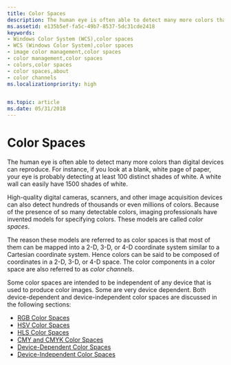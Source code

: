 ```yaml
---
title: Color Spaces
description: The human eye is often able to detect many more colors than digital devices can reproduce.
ms.assetid: e135b5ef-fa5c-49b7-8537-5dc31cde2418
keywords:
- Windows Color System (WCS),color spaces
- WCS (Windows Color System),color spaces
- image color management,color spaces
- color management,color spaces
- colors,color spaces
- color spaces,about
- color channels
ms.localizationpriority: high


ms.topic: article
ms.date: 05/31/2018
---
```


# Color Spaces

The human eye is often able to detect many more colors than digital devices can reproduce. For instance, if you look at a blank, white page of paper, your eye is probably detecting at least 100 distinct shades of white. A white wall can easily have 1500 shades of white.

High-quality digital cameras, scanners, and other image acquisition devices can also detect hundreds of thousands or even millions of colors. Because of the presence of so many detectable colors, imaging professionals have invented models for specifying colors. These models are called *color spaces*.

The reason these models are referred to as color spaces is that most of them can be mapped into a 2-D, 3-D, or 4-D coordinate system similar to a Cartesian coordinate system. Hence colors can be said to be composed of coordinates in a 2-D, 3-D, or 4-D space. The color components in a color space are also referred to as *color channels*.

Some color spaces are intended to be independent of any device that is used to produce color images. Some are very device dependent. Both device-dependent and device-independent color spaces are discussed in the following sections:

-   [RGB Color Spaces](rgb-color-spaces.md)
-   [HSV Color Spaces](hsv-color-spaces.md)
-   [HLS Color Spaces](hls-color-spaces.md)
-   [CMY and CMYK Color Spaces](cmy-and-cmyk-color-spaces.md)
-   [Device-Dependent Color Spaces](device-dependent-color-spaces.md)
-   [Device-Independent Color Spaces](device-independent-color-spaces.md)

 

 




